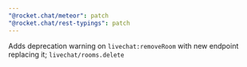 ```yaml
---
"@rocket.chat/meteor": patch
"@rocket.chat/rest-typings": patch
---
```


Adds deprecation warning on `livechat:removeRoom` with new endpoint replacing it; `livechat/rooms.delete`
